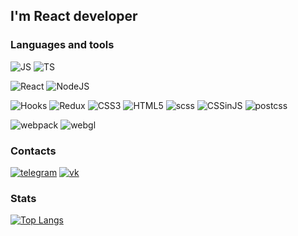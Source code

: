 
## I'm React developer

### Languages and tools
![JS](https://img.shields.io/badge/JS(ES6+)-090909?style=for-the-badge&logo=javascript) ![TS](https://img.shields.io/badge/TypeScript-090909?style=for-the-badge&logo=typescript)

![React](https://img.shields.io/badge/React-090909?style=for-the-badge&logo=react) ![NodeJS](
https://img.shields.io/badge/nodejs-090909?style=for-the-badge&logo=Node.JS)

![Hooks](https://img.shields.io/badge/Hooks-090909?style=for-the-badge&logo=Hooks) ![Redux](https://img.shields.io/badge/Redux-090909?style=for-the-badge&logo=Redux) ![CSS3](https://img.shields.io/badge/CSS3-090909?style=for-the-badge&logo=CSS3) ![HTML5](https://img.shields.io/badge/HTML5-090909?style=for-the-badge&logo=HTML5) ![scss](https://img.shields.io/badge/scss-090909?style=for-the-badge&logo=scss) ![CSSinJS](https://img.shields.io/badge/CSS_in_JS-090909?style=for-the-badge&logo=CSSinJS) ![postcss](https://img.shields.io/badge/postcss_loader-090909?style=for-the-badge&logo=postcss)

![webpack](https://img.shields.io/badge/webpack-090909?style=for-the-badge&logo=webpack)
![webgl](https://img.shields.io/badge/-webgl-black?style=for-the-badge&logo=WebGL)


### Contacts
[![telegram](https://img.shields.io/badge/telegram-090909?style=for-the-badge&logo=telegram)](https://t.me/romanpppppp)
[![vk](https://img.shields.io/badge/vk-090909?style=for-the-badge&logo=vk)](https://vk.com/leeroy3)


### Stats

[![Top Langs](https://github-readme-stats.vercel.app/api/top-langs/?username=romanppp&layout=compact&theme=dark&width=100%)](https://github.com/romanppp)
